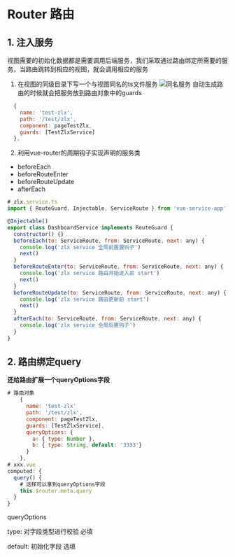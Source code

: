 # Router 路由

## 1. 注入服务
  视图需要的初始化数据都是需要调用后端服务，我们采取通过路由绑定所需要的服务，当路由跳转到相应的视图，就会调用相应的服务
  1. 在视图的同级目录下写一个与视图同名的ts文件服务
  ![同名服务](https://static-s.styd.cn/201903191611/zhuru.png)
  自动生成路由的时候就会把服务放到路由对象中的guards
  ```js
    {
      name: 'test-zlx',
      path: '/test/zlx',
      component: pageTestZlx,
      guards: [TestZlxService]
    },
  ```
  2. 利用vue-router的周期钩子实现声明的服务类
  - beforeEach
  - beforeRouteEnter
  - beforeRouteUpdate
  - afterEach
  ```js
  # zlx.service.ts
  import { RouteGuard, Injectable, ServiceRoute } from 'vue-service-app'

  @Injectable()
  export class DashboardService implements RouteGuard {
    constructor() {}
    beforeEach(to: ServiceRoute, from: ServiceRoute, next: any) {
      console.log('zlx service 全局前置置钩子')
      next()
    }
    beforeRouteEnter(to: ServiceRoute, from: ServiceRoute, next: any) {
      console.log('zlx service 路由开始进入前 start')
      next()
    }
    beforeRouteUpdate(to: ServiceRoute, from: ServiceRoute, next: any) {
      console.log('zlx service 路由更新前 start')
      next()
    }
    afterEach(to: ServiceRoute, from: ServiceRoute, next: any) {
      console.log('zlx service 全局后置钩子')
    }
  }
  ```
## 2. 路由绑定query
**还给路由扩展一个queryOptions字段**
```js
# 路由对象
    {
      name: 'test-zlx'
      path: '/test/zlx',
      component: pageTestZlx,
      guards: [TestZlxService],
      queryOptions: {
        a: { type: Number },
        b: { type: String, default: '3333'}
      }
    },
# xxx.vue
computed: {
  query() {
    # 这样可以拿到queryOptions字段
    this.$router.meta.query
  }
}
```
queryOptions

type: 对字段类型进行校验 必填

default: 初始化字段 选填

